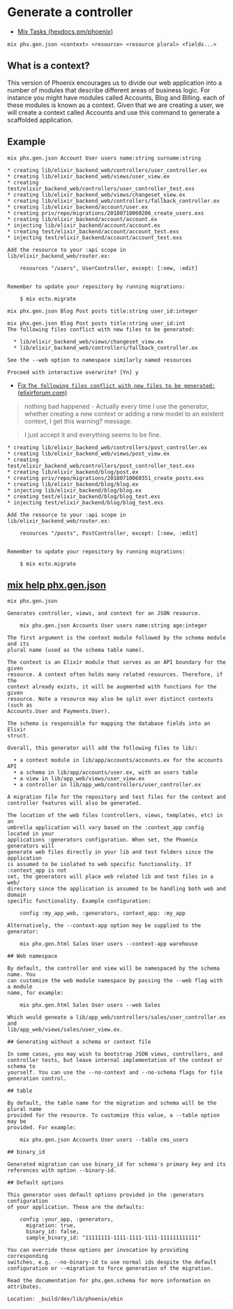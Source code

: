 # Generate a controller

* [Mix Tasks (hexdocs.pm/phoenix)](https://hexdocs.pm/phoenix/phoenix_mix_tasks.html)

```shell
mix phx.gen.json <context> <resource> <resource plural> <fields...>
```

## What is a context?

This version of Phoenix encourages us to divide our web application into a number of modules that describe different areas of business logic. For instance you might have modules called Accounts, Blog and Billing. each of these modules is known as a context. Given that we are creating a user, we will create a context called Accounts and use this command to generate a scaffolded application.

## Example

```shell
mix phx.gen.json Account User users name:string surname:string
```

```
* creating lib/elixir_backend_web/controllers/user_controller.ex
* creating lib/elixir_backend_web/views/user_view.ex
* creating test/elixir_backend_web/controllers/user_controller_test.exs
* creating lib/elixir_backend_web/views/changeset_view.ex
* creating lib/elixir_backend_web/controllers/fallback_controller.ex
* creating lib/elixir_backend/account/user.ex
* creating priv/repo/migrations/20180710060206_create_users.exs
* creating lib/elixir_backend/account/account.ex
* injecting lib/elixir_backend/account/account.ex
* creating test/elixir_backend/account/account_test.exs
* injecting test/elixir_backend/account/account_test.exs

Add the resource to your :api scope in lib/elixir_backend_web/router.ex:

    resources "/users", UserController, except: [:new, :edit]


Remember to update your repository by running migrations:

    $ mix ecto.migrate
```

```shell
mix phx.gen.json Blog Post posts title:string user_id:integer
````

```
mix phx.gen.json Blog Post posts title:string user_id:int
The following files conflict with new files to be generated:

  * lib/elixir_backend_web/views/changeset_view.ex
  * lib/elixir_backend_web/controllers/fallback_controller.ex

See the --web option to namespace similarly named resources

Proceed with interactive overwrite? [Yn] y
```

* [Fix `The following files conflict with new files to be generated:` (elixirforum.com)](https://elixirforum.com/t/file-conflicts-adding-schema-into-existing-context/9412/2)

> nothing bad happened - Actually every time I use the generator, whether creating a new context or adding a new model to an existent context, I get this warning? message.

> I just accept it and everything seems to be fine.

```
* creating lib/elixir_backend_web/controllers/post_controller.ex
* creating lib/elixir_backend_web/views/post_view.ex
* creating test/elixir_backend_web/controllers/post_controller_test.exs
* creating lib/elixir_backend/blog/post.ex
* creating priv/repo/migrations/20180710060351_create_posts.exs
* creating lib/elixir_backend/blog/blog.ex
* injecting lib/elixir_backend/blog/blog.ex
* creating test/elixir_backend/blog/blog_test.exs
* injecting test/elixir_backend/blog/blog_test.exs

Add the resource to your :api scope in lib/elixir_backend_web/router.ex:

    resources "/posts", PostController, except: [:new, :edit]


Remember to update your repository by running migrations:

    $ mix ecto.migrate
```

## [mix help phx.gen.json](https://hexdocs.pm/phoenix/Mix.Tasks.Phx.Gen.Json.html)

```
mix phx.gen.json

Generates controller, views, and context for an JSON resource.

    mix phx.gen.json Accounts User users name:string age:integer

The first argument is the context module followed by the schema module and its
plural name (used as the schema table name).

The context is an Elixir module that serves as an API boundary for the given
resource. A context often holds many related resources. Therefore, if the
context already exists, it will be augmented with functions for the given
resource. Note a resource may also be split over distinct contexts (such as
Accounts.User and Payments.User).

The schema is responsible for mapping the database fields into an Elixir
struct.

Overall, this generator will add the following files to lib/:

  • a context module in lib/app/accounts/accounts.ex for the accounts API
  • a schema in lib/app/accounts/user.ex, with an users table
  • a view in lib/app_web/views/user_view.ex
  • a controller in lib/app_web/controllers/user_controller.ex

A migration file for the repository and test files for the context and
controller features will also be generated.

The location of the web files (controllers, views, templates, etc) in an
umbrella application will vary based on the :context_app config located in your
applications :generators configuration. When set, the Phoenix generators will
generate web files directly in your lib and test folders since the application
is assumed to be isolated to web specific functionality. If :context_app is not
set, the generators will place web related lib and test files in a web/
directory since the application is assumed to be handling both web and domain
specific functionality. Example configuration:

    config :my_app_web, :generators, context_app: :my_app

Alternatively, the --context-app option may be supplied to the generator:

    mix phx.gen.html Sales User users --context-app warehouse

## Web namespace

By default, the controller and view will be namespaced by the schema name. You
can customize the web module namespace by passing the --web flag with a module
name, for example:

    mix phx.gen.html Sales User users --web Sales

Which would geneate a lib/app_web/controllers/sales/user_controller.ex and
lib/app_web/views/sales/user_view.ex.

## Generating without a schema or context file

In some cases, you may wish to bootstrap JSON views, controllers, and
controller tests, but leave internal implementation of the context or schema to
yourself. You can use the --no-context and --no-schema flags for file
generation control.

## table

By default, the table name for the migration and schema will be the plural name
provided for the resource. To customize this value, a --table option may be
provided. For example:

    mix phx.gen.json Accounts User users --table cms_users

## binary_id

Generated migration can use binary_id for schema's primary key and its
references with option --binary-id.

## Default options

This generator uses default options provided in the :generators configuration
of your application. These are the defaults:

    config :your_app, :generators,
      migration: true,
      binary_id: false,
      sample_binary_id: "11111111-1111-1111-1111-111111111111"

You can override those options per invocation by providing corresponding
switches, e.g. --no-binary-id to use normal ids despite the default
configuration or --migration to force generation of the migration.

Read the documentation for phx.gen.schema for more information on attributes.

Location: _build/dev/lib/phoenix/ebin
```